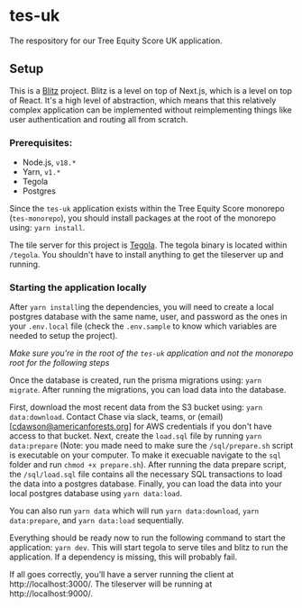 # tes-uk

The respository for our Tree Equity Score UK application.

## Setup

This is a [Blitz](https://blitzjs.com/) project. Blitz is a level
on top of Next.js, which is a level on top of React. It's a high
level of abstraction, which means that this relatively complex
application can be implemented without reimplementing things
like user authentication and routing all from scratch.

### Prerequisites:

- Node.js, `v18.*`
- Yarn, `v1.*`
- Tegola
- Postgres

Since the `tes-uk` application exists within the Tree Equity Score
monorepo (`tes-monorepo`), you should install packages at the root
of the monorepo using: `yarn install`.

The tile server for this project is [Tegola](https://tegola.io/).
The tegola binary is located within `/tegola`. You shouldn't have to
install anything to get the tileserver up and running.

### Starting the application locally

After `yarn install`ing the dependencies, you will need to create a
local postgres database with the same name, user, and password as the
ones in your `.env.local` file (check the `.env.sample` to know which
variables are needed to setup the project).

_Make sure you're in the root of the `tes-uk` application and not the monorepo
root for the following steps_

Once the database is created, run the prisma migrations using: `yarn migrate`.
After running the migrations, you can load data into the database.

First, download the most recent data from the S3 bucket using:
`yarn data:download`. Contact Chase via slack, teams, or (email)[cdawson@americanforests.org]
for AWS credentials if you don't have access to that bucket. Next,
create the `load.sql` file by running `yarn data:prepare`
(Note: you made need to make sure the `/sql/prepare.sh` script is
executable on your computer. To make it execuable navigate to the `sql` folder and run `chmod +x prepare.sh`).
After running the data prepare script, the `/sql/load.sql` file
contains all the necessary SQL transactions to load the data into a postgres database.
Finally, you can load the data into your local postgres database using `yarn data:load`.

You can also run `yarn data` which will run `yarn data:download`, `yarn data:prepare`, and `yarn data:load`
sequentially.

Everything should be ready now to run the following command to start the application:
`yarn dev`. This will start tegola to serve tiles and blitz to run the application.
If a dependency is missing, this will probably fail.

If all goes correctly, you’ll have a server running the client at
http://localhost:3000/. The tileserver will be running at http://localhost:9000/.
